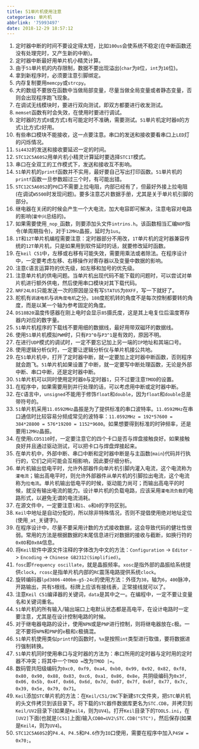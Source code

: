 ```yaml
---
title: 51单片机使用注意
categories: 单片机
abbrlink: '75993497'
date: 2018-12-29 18:57:12
---
```

1. 定时器中断的时间不要设定得太短，比如`100us`会使系统不稳定(在中断函数还没有处理完时，又产生新的中断)。<!--more-->
2. 定时器中断最好用单片机小精灵计算。
3. 由于`51`单片机的内存限制，数据不要出现溢出(`char`为`8`位，`int`为`16`位)。
4. 拿到新程序时，必须要注意引脚绑定。
5. 内存复制要用`memcpy`或`strcpy`。
6. 大的数组不要放在函数中当做局部变量，尽量当做全局变量或者静态变量，否则会出现程序跑飞现象。
7. 在调试无线模块时，要进行双向测试，即双方都要进行收发测试。
8. `memset`函数有时会失效，在使用时要进行调试。
9. 定时器的方式`0`或方式`1`有可能定时不准确，需要测试。`51`单片机定时器`0`的方式`1`比方式`2`好用。
10. 有些串口模块不能接收，这一点要注意。串口的发送和接收要看串口上`LED`灯的闪烁情况。
11. `Si4432`的发送和接收要延迟一定的时间。
12. `STC12C5A60S2`用单片机小精灵计算延时要选择`STC1T`模式。
13. 串口在全双工的工作模式下，发送和接收互不影响。
14. `51`单片机的`printf`函数并不实用，最好要自己写出打印函数。`51`单片机的`printf`函数一旦参数超过三个时，有可能出错。
15. `STC12C5A60S2`的`P0`口不需要上拉电阻，内部已经有了，但最好外接上拉电阻(在调试`W5500`时发现问题)。要多注意芯片数据手册，尤其是关于单片机引脚的部分。
16. 继电器在关闭的时候会产生一个大电流，加大电容即可解决，注意电容对电路的影响(`霍中兴`总结的)。
17. 如果需要使用`_nop_`函数，则要添加头文件`intrins.h`。该函数相当汇编`NOP`指令(单周期指令)，对于`12MHz`晶振，延时为`1us`。
18. `1T`和`12T`单片机编程需要注意：定时器部分不用改，`1T`单片机的定时器兼容传统的`12T`单片机，只是如果用到软件延时的话，就要修改延时函数。
19. 在`keil C51`中，左移或右移有可能失效，需要用乘法或者除法。在程序设计中，一定要考虑左移、右移操作对寄存器以及变量中数据的影响。
20. 注意`C`语言运算符的优先级，如左移和加号的优先级。
21. 注意单片机的供电问题。当单片机出现代码不能下载的问题时，可以尝试对单片机进行额外供电，然后使用串口模块对其下载代码。
22. `NRF24L01`只能发送一次的原因是没有写`STATUS`为`0XFF`，写一下就好了。
23. 舵机有`调速电机`与`调角度电机`之分。`180`度舵机转的角度不是每次控制都要转的角度，而是以某一个轴为参考固定的角度。
24. `DS18B20`温度传感器在刚上电时会显示`85`摄氏度，这是其上电复位后温度寄存器内对应的数字量。
25. `51`单片机程序的下载线不要用细的数据线，最好用带双磁环的数据线。
26. 使用`51`单片机模拟`PWM`时，只有`P3^0`与`P3^1`是有效的，原因不明。
27. 在进行`UDP`模式的调试时，一定不要忘记加上另一端的`IP`地址和其端口号。
28. 使用逻辑分析仪时，一定要让逻辑分析仪与单片机接公共地。
29. 在`51`单片机中，打开了定时器中断，就一定要加上定时器中断函数，否则程序就会跑飞。`51`单片机如果设置了中断，就一定要写中断处理函数，无论是外部中断、串口中断，还是定时器中断。
30. `51`单片机可以同时使用定时器`0`与定时器`1`，只不过要注意`TMOD`的设置。
31. 在程序中，如果需要用到并行处理的话，可以考虑用中断或定时器中断。
32. 在`C`语言中，`unsigned`不能用于修饰`float`和`double`，因为`float`和`double`总是带符号的。
33. `51`单片机采用`11.0592MHz`晶振是为了提供标准的串口波特率。`11.0592MHz`在串口通信时比较容易分频成常见的波特率：`11.0592MHz = 192*57600 = 384*28800 = 576*19200 = 1152*9600`。如果想要得到标准的时钟频率，还是要用`12MHz`晶振。
34. 在使用`LCD5110`时，一定要注意它的四个卡口是否与焊盘接触良好。如果接触良好并且通过驱动测试，可以把卡口与焊盘焊接起来。
35. 在单片机中，外部中断、串口中断和定时器中断是与主函数(`main`)代码并行执行的，它们之间可能会互相影响，因此要仔细分析。
36. 单片机输出低电平时，允许外部器件向单片机引脚内灌入电流，这个电流称为`灌电流`；输出高电平时，则允许外部器件从单片机的引脚拉出电流，这个电流称为`拉电流`。单片机输出低电平的时候，驱动能力尚可；而输出高电平的时候，就没有输出电流的能力。设计单片机的负载电路，应该采用`灌电流负载`的电路形式，以避免无谓的电流消耗。
37. 在源文件中，一定要注意`l`和`1`、`o`和`0`的字符区别。
38. `Keil`中地址是自动分配的，所以除非特殊情况，否则不提倡使用绝对地址定位(使用`_at_`关键字)。
39. 在程序设计中，尽量不要采用计数的方式接收数据，这会导致代码的健壮性很弱。常用的方法是根据数据的末尾信息进行对数据的接收与截断，如换行符的`0x0D`和`0x0A`信息。
40. 将`Keil`软件中源文件注释的字体改为中文的方法：`Configuration` -> `Editor` -> `Encoding` -> `Chinese GB2312(Simplified)`。
41. `fosc`即`frequency oscillate`，就是晶振频率。`xosc`是指外部的晶振给系统提供`clock`，`rcosc`是指单片机内部的`RC`震荡电路提供系统`clock`。
42. 旋转编码器`lpd3806-400bm-g5-24c`的使用方法：外径为`38`，轴为`6`，`400`脉冲，开路输出，共有`5`根线。标牌上应该有接线表，正常接线就可以了。
43. 注意`Keil C51`编译器的关键词，`data`是其中之一。在编程中，一定不要让变量名和关键词重名。
44. `51`单片机的所有输入/输出端口上电默认状态都是高电平，在设计电路时一定要注意，尤其是在设计控制电路的时候。
45. 对于继电器电路的设计，使用`NPN`或是`PNP`进行控制，则将继电器放在`c`极。一定不要将`NPN`和`PNP`的`e`极和`c`极搞混。
46. `51`单片机使用类似`printf`的函数时，`%x`是按照`int`类型进行取值，要将数据进行强制转换。
47. `51`单片机同时使用串口与定时器的方法为：串口所用的定时器与定时用的定时器不冲突；将其中一个`TMOD =`改为`TMOD |=`。
48. 数码管共阳级编码为`0xc0, 0xf9, 0xa4, 0xb0, 0x99, 0x92, 0x82, 0xf8, 0x80, 0x90, 0x88, 0x83, 0xc6, 0xa1, 0x86, 0x8e`，共阴级编码为`0x3f, 0x06, 0x5b, 0x4f, 0x66, 0x6d, 0x7d, 0x07, 0x7f, 0x6f, 0x77, 0x7c, 0x39, 0x5e, 0x79, 0x71`。
49. `Keil`添加`STC`单片机的方法：在`Keil/C51/INC`下新建`STC`文件夹，把`STC`单片机的头文件拷贝到该目录下。将下载的`STC`器件数据库更名为`STC.CDB`，并拷贝到`Keil/UV2`目录下(如果是`Keil4`，则为`UV4`)。打开`Keil`目录下的`TOOLS.ini`，在`[UV2]`下面(也就是`[C51]`上面)输入`CDB0=UV2\STC.CDB("STC")`，然后保存(如果是`Keil4`，则为`UV4`)。
50. `STC12C5A60S2`的`P4.4`、`P4.5`和`P4.6`作为`IO`口使用，需要在程序中加入`P4SW = 0x70;`。